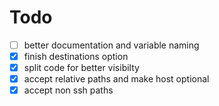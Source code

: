 # Todo

- [ ] better documentation and variable naming
- [x] finish destinations option
- [x] split code for better visibilty
- [x] accept relative paths and make host optional
- [x] accept non ssh paths
